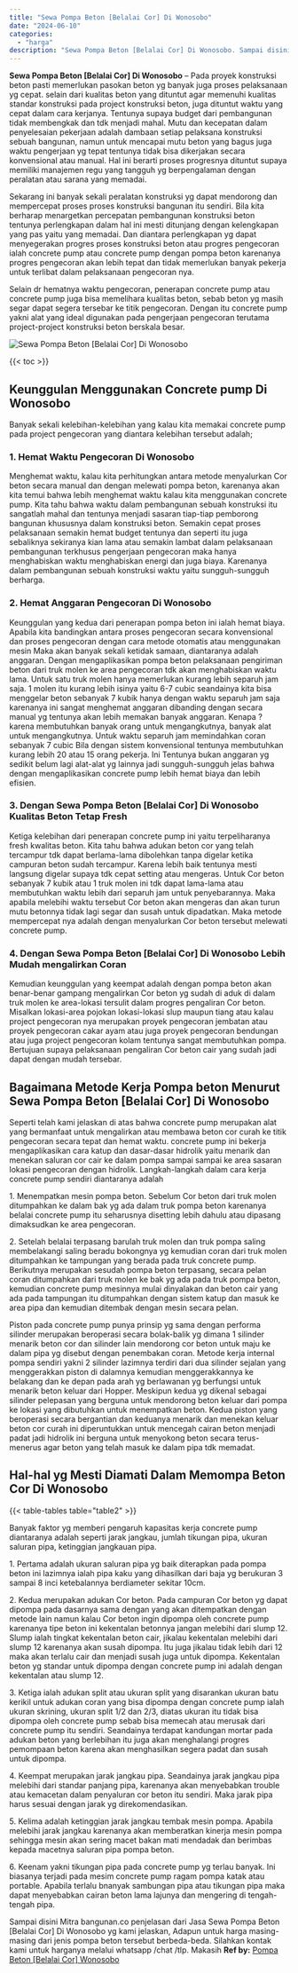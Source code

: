 ```yaml
---
title: "Sewa Pompa Beton [Belalai Cor] Di Wonosobo"
date: "2024-06-10"
categories: 
  - "harga"
description: "Sewa Pompa Beton [Belalai Cor] Di Wonosobo. Sampai disini Mitra bangunan.co penjelasan dari Jasa Sewa Pompa Beton [Belalai Cor] Di Wonosobo yg kami jelaska..."
---
```


**Sewa Pompa Beton \[Belalai Cor\] Di Wonosobo** – Pada proyek konstruksi beton pasti memerlukan pasokan beton yg banyak juga proses pelaksanaan yg cepat. selain dari kualitas beton yang dituntut agar memenuhi kualitas standar konstruksi pada project konstruksi beton, juga dituntut waktu yang cepat dalam cara kerjanya. Tentunya supaya budget dari pembangunan tidak membengkak dan tdk menjadi mahal. Mutu dan kecepatan dalam penyelesaian pekerjaan adalah dambaan setiap pelaksana konstruksi sebuah bangunan, namun untuk mencapai mutu beton yang bagus juga waktu pengerjaan yg tepat tentunya tidak bisa dikerjakan secara konvensional atau manual. Hal ini berarti proses progresnya dituntut supaya memiliki manajemen regu yang tangguh yg berpengalaman dengan peralatan atau sarana yang memadai.

Sekarang ini banyak sekali peralatan konstruksi yg dapat mendorong dan mempercepat proses proses konstruksi bangunan itu sendiri. Bila kita berharap menargetkan percepatan pembangunan konstruksi beton tentunya perlengkapan dalam hal ini mesti ditunjang dengan kelengkapan yang pas yaitu yang memadai. Dan diantara perlengkapan yg dapat menyegerakan progres proses konstruksi beton atau progres pengecoran ialah concrete pump atau concrete pump dengan pompa beton karenanya progres pengecoran akan lebih tepat dan tidak memerlukan banyak pekerja untuk terlibat dalam pelaksanaan pengecoran nya.

Selain dr hematnya waktu pengecoran, penerapan concrete pump atau concrete pump juga bisa memelihara kualitas beton, sebab beton yg masih segar dapat segera tersebar ke titik pengecoran. Dengan itu concrete pump yakni alat yang ideal digunakan pada pengerjaan pengecoran terutama project-project konstruksi beton berskala besar.

![Sewa Pompa Beton [Belalai Cor] Di Wonosobo](/images/sewa-concrete-pump-35.png)

{{< toc >}}

## Keunggulan Menggunakan Concrete pump Di Wonosobo

Banyak sekali kelebihan-kelebihan yang kalau kita memakai concrete pump pada project pengecoran yang diantara kelebihan tersebut adalah;

### 1\. Hemat Waktu Pengecoran Di Wonosobo

Menghemat waktu, kalau kita perhitungkan antara metode menyalurkan Cor beton secara manual dan dengan melewati pompa beton, karenanya akan kita temui bahwa lebih menghemat waktu kalau kita menggunakan concrete pump. Kita tahu bahwa waktu dalam pembangunan sebuah konstruksi itu sangatlah mahal dan tentunya menjadi sasaran tiap-tiap pemborong bangunan khususnya dalam konstruksi beton. Semakin cepat proses pelaksanaan semakin hemat budget tentunya dan seperti itu juga sebaliknya sekiranya kian lama atau semakin lambat dalam pelaksanaan pembangunan terkhusus pengerjaan pengecoran maka hanya menghabiskan waktu menghabiskan energi dan juga biaya. Karenanya dalam pembangunan sebuah konstruksi waktu yaitu sungguh-sungguh berharga.

### 2\. Hemat Anggaran Pengecoran Di Wonosobo

Keunggulan yang kedua dari penerapan pompa beton ini ialah hemat biaya. Apabila kita bandingkan antara proses pengecoran secara konvensional dan proses pengecoran dengan cara metode otomatis atau menggunakan mesin Maka akan banyak sekali ketidak samaan, diantaranya adalah anggaran. Dengan mengaplikasikan pompa beton pelaksanaan pengiriman beton dari truk molen ke area pengecoran tdk akan menghabiskan waktu lama. Untuk satu truk molen hanya memerlukan kurang lebih separuh jam saja. 1 molen itu kurang lebih isinya yaitu 6-7 cubic seandainya kita bisa menggelar beton sebanyak 7 kubik hanya dengan waktu separuh jam saja karenanya ini sangat menghemat anggaran dibanding dengan secara manual yg tentunya akan lebih memakan banyak anggaran. Kenapa ? karena membutuhkan banyak orang untuk mengangkutnya, banyak alat untuk mengangkutnya. Untuk waktu separuh jam memindahkan coran sebanyak 7 cubic Bila dengan sistem konvensional tentunya membutuhkan kurang lebih 20 atau 15 orang pekerja. Ini Tentunya bukan anggaran yg sedikit belum lagi alat-alat yg lainnya jadi sungguh-sungguh jelas bahwa dengan mengaplikasikan concrete pump lebih hemat biaya dan lebih efisien.

### 3\. Dengan Sewa Pompa Beton \[Belalai Cor\] Di Wonosobo Kualitas Beton Tetap Fresh

Ketiga kelebihan dari penerapan concrete pump ini yaitu terpeliharanya fresh kwalitas beton. Kita tahu bahwa adukan beton cor yang telah tercampur tdk dapat berlama-lama dibolehkan tanpa digelar ketika campuran beton sudah tercampur. Karena lebih baik tentunya mesti langsung digelar supaya tdk cepat setting atau mengeras. Untuk Cor beton sebanyak 7 kubik atau 1 truk molen ini tdk dapat lama-lama atau membutuhkan waktu lebih dari separuh jam untuk penyebarannya. Maka apabila melebihi waktu tersebut Cor beton akan mengeras dan akan turun mutu betonnya tidak lagi segar dan susah untuk dipadatkan. Maka metode mempercepat nya adalah dengan menyalurkan Cor beton tersebut melewati concrete pump.

### 4\. Dengan Sewa Pompa Beton \[Belalai Cor\] Di Wonosobo Lebih Mudah mengalirkan Coran

Kemudian keunggulan yang keempat adalah dengan pompa beton akan benar-benar gampang mengalirkan Cor beton yg sudah di aduk di dalam truk molen ke area-lokasi tersulit dalam progres pengaliran Cor beton. Misalkan lokasi-area pojokan lokasi-lokasi slup maupun tiang atau kalau project pengecoran nya merupakan proyek pengecoran jembatan atau proyek pengecoran cakar ayam atau juga proyek pengecoran bendungan atau juga project pengecoran kolam tentunya sangat membutuhkan pompa. Bertujuan supaya pelaksanaan pengaliran Cor beton cair yang sudah jadi dapat dengan mudah tersebar.

## Bagaimana Metode Kerja Pompa beton Menurut Sewa Pompa Beton \[Belalai Cor\] Di Wonosobo

Seperti telah kami jelaskan di atas bahwa concrete pump merupakan alat yang bermanfaat untuk mengalirkan atau membawa beton cor curah ke titik pengecoran secara tepat dan hemat waktu. concrete pump ini bekerja mengaplikasikan cara katup dan dasar-dasar hidrolik yaitu menarik dan menekan saluran cor cair ke dalam pompa sampai sampai ke area sasaran lokasi pengecoran dengan hidrolik. Langkah-langkah dalam cara kerja concrete pump sendiri diantaranya adalah

1\. Menempatkan mesin pompa beton. Sebelum Cor beton dari truk molen ditumpahkan ke dalam bak yg ada dalam truk pompa beton karenanya belalai concrete pump itu seharusnya disetting lebih dahulu atau dipasang dimaksudkan ke area pengecoran.

2\. Setelah belalai terpasang barulah truk molen dan truk pompa saling membelakangi saling beradu bokongnya yg kemudian coran dari truk molen ditumpahkan ke tampungan yang berada pada truk concrete pump. Berikutnya merupakan sesudah pompa beton terpasang, secara pelan coran ditumpahkan dari truk molen ke bak yg ada pada truk pompa beton, kemudian concrete pump mesinnya mulai dinyalakan dan beton cair yang ada pada tampungan itu ditumpahkan dengan sistem katup dan masuk ke area pipa dan kemudian ditembak dengan mesin secara pelan.

Piston pada concrete pump punya prinsip yg sama dengan performa silinder merupakan beroperasi secara bolak-balik yg dimana 1 silinder menarik beton cor dan silinder lain mendorong cor beton untuk maju ke dalam pipa yg disebut dengan penembakan coran. Metode kerja internal pompa sendiri yakni 2 silinder lazimnya terdiri dari dua silinder sejalan yang menggerakkan piston di dalamnya kemudian menggerakkannya ke belakang dan ke depan pada arah yg berlawanan yg berfungsi untuk menarik beton keluar dari Hopper. Meskipun kedua yg dikenal sebagai silinder pelepasan yang berguna untuk mendorong beton keluar dari pompa ke lokasi yang dibutuhkan untuk menempatkan beton. Kedua piston yang beroperasi secara bergantian dan keduanya menarik dan menekan keluar beton cor curah ini diperuntukkan untuk mencegah cairan beton menjadi padat jadi hidrolik ini berguna untuk menyokong beton secara terus-menerus agar beton yang telah masuk ke dalam pipa tdk memadat.

## Hal-hal yg Mesti Diamati Dalam Memompa Beton Cor Di Wonosobo

{{< table-tables table="table2" >}}

Banyak faktor yg memberi pengaruh kapasitas kerja concrete pump diantaranya adalah seperti jarak jangkau, jumlah tikungan pipa, ukuran saluran pipa, ketinggian jangkauan pipa.

1\. Pertama adalah ukuran saluran pipa yg baik diterapkan pada pompa beton ini lazimnya ialah pipa kaku yang dihasilkan dari baja yg berukuran 3 sampai 8 inci ketebalannya berdiameter sekitar 10cm.

2\. Kedua merupakan adukan Cor beton. Pada campuran Cor beton yg dapat dipompa pada dasarnya sama dengan yang akan ditempatkan dengan metode lain namun kalau Cor beton ingin dipompa oleh concrete pump karenanya tipe beton ini kekentalan betonnya jangan melebihi dari slump 12. Slump ialah tingkat kekentalan beton cair, jikalau kekentalan melebihi dari slump 12 karenanya akan susah dipompa. Itu juga jikalau tidak lebih dari 12 maka akan terlalu cair dan menjadi susah juga untuk dipompa. Kekentalan beton yg standar untuk dipompa dengan concrete pump ini adalah dengan kekentalan atau slump 12.

3\. Ketiga ialah adukan split atau ukuran split yang disarankan ukuran batu kerikil untuk adukan coran yang bisa dipompa dengan concrete pump ialah ukuran skrining, ukuran split 1/2 dan 2/3, diatas ukuran itu tidak bisa dipompa oleh concrete pump sebab bisa memecah atau merusak dari concrete pump itu sendiri. Seandainya terdapat kandungan mortar pada adukan beton yang berlebihan itu juga akan menghalangi progres pemompaan beton karena akan menghasilkan segera padat dan susah untuk dipompa.

4\. Keempat merupakan jarak jangkau pipa. Seandainya jarak jangkau pipa melebihi dari standar panjang pipa, karenanya akan menyebabkan trouble atau kemacetan dalam penyaluran cor beton itu sendiri. Maka jarak pipa harus sesuai dengan jarak yg direkomendasikan.

5\. Kelima adalah ketinggian jarak jangkau tembak mesin pompa. Apabila melebihi jarak jangkau karenanya akan memberatkan kinerja mesin pompa sehingga mesin akan sering macet bakan mati mendadak dan berimbas kepada macetnya saluran pipa pompa beton.

6\. Keenam yakni tikungan pipa pada concrete pump yg terlau banyak. Ini biasanya terjadi pada mesim concrete pump ragam pompa katak atau portable. Apabila terlalu bnanyak sambungan pipa atau tikungan pipa maka dapat menyebabkan cairan beton lama lajunya dan mengering di tengah-tengah pipa.

Sampai disini Mitra bangunan.co penjelasan dari Jasa Sewa Pompa Beton \[Belalai Cor\] Di Wonosobo yg kami jelaskan, Adapun untuk harga masing-masing dari jenis pompa beton tersebut berbeda-beda. Silahkan kontak kami untuk harganya melalui whatsapp /chat /tlp. Makasih
**Ref by:** [Pompa Beton [Belalai Cor] Wonosobo](https://id.wikipedia.org/wiki/Pompa)
